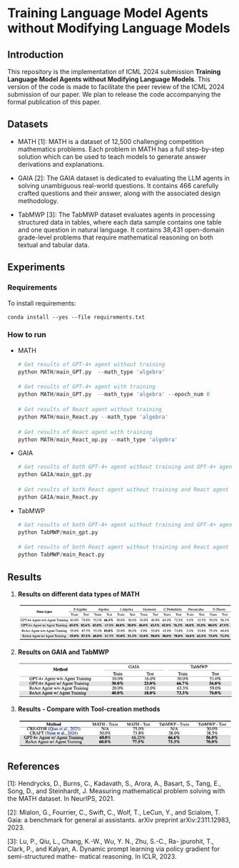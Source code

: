 # Training Language Model Agents without Modifying Language Models

## Introduction

This repository is the implementation of ICML 2024 submission **Training Language Model Agents without Modifying Language Models**. 
This version of the code is made to facilitate the peer review of the ICML 2024 submission of our paper. 
We plan to release the code accompanying the formal publication of this paper. 

## Datasets


- MATH [1]: MATH is a dataset of 12,500 challenging competition mathematics problems. Each problem in MATH has a full step-by-step solution which can be used to teach models to generate answer derivations and explanations.

- GAIA [2]: The GAIA dataset is dedicated to evaluating the LLM agents in solving unambiguous real-world questions. It contains 466 carefully crafted questions and their answer, along with the associated design methodology.

- TabMWP [3]: The TabMWP dataset evaluates agents in processing structured data in tables, where each data sample contains one table and one question in natural language. It contains 38,431 open-domain grade-level problems that require mathematical reasoning on both textual and tabular data.

## Experiments

### **Requirements**

To install requirements:
```setup
conda install --yes --file requirements.txt
```

### **How to run** 

- MATH

	```python
	# Get results of GPT-4+ agent without training
	python MATH/main_GPT.py  --math_type 'algebra'

	# Get results of GPT-4+ agent with training
	python MATH/main_GPT.py  --math_type 'algebra' --epoch_num 0

	# Get results of React agent without training
	python MATH/main_React.py --math_type 'algebra'

	# Get results of React agent with training
	python MATH/main_React_op.py --math_type 'algebra'

	```

- GAIA

	```python
	# Get results of both GPT-4+ agent without training and GPT-4+ agent with training
	python GAIA/main_gpt.py 

	# Get results of both React agent without training and React agent with training
	python GAIA/main_React.py

	```

- TabMWP

	```python
	# Get results of both GPT-4+ agent without training and GPT-4+ agent with training
	python TabMWP/main_gpt.py 

	# Get results of both React agent without training and React agent with training
	python TabMWP/main_React.py

	```


## Results 

1. **Results on different data types of MATH**

    <p float="left">
    <img src="./Results/1.png" alt="alt text">
    </p>


2. **Results on GAIA and TabMWP**

    <p float="left">
    <img src="./Results/2.png" alt="alt text">
    </p>


3. **Results - Compare with Tool-creation methods**  

    <p float="left">
    <img src="./Results/3.png" alt="alt text">
    </p>



## References
[1]: Hendrycks, D., Burns, C., Kadavath, S., Arora, A., Basart, S., Tang, E., Song, D., and Steinhardt, J. Measuring mathematical problem solving with the MATH dataset. In NeurIPS, 2021.

[2]: Mialon, G., Fourrier, C., Swift, C., Wolf, T., LeCun, Y., and Scialom, T. Gaia: a benchmark for general ai assistants. arXiv preprint arXiv:2311.12983, 2023.

[3]: Lu, P., Qiu, L., Chang, K.-W., Wu, Y. N., Zhu, S.-C., Ra- jpurohit, T., Clark, P., and Kalyan, A. Dynamic prompt learning via policy gradient for semi-structured mathe- matical reasoning. In ICLR, 2023.